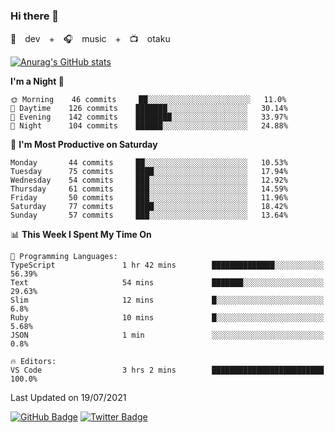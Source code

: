 ### Hi there 👋

🚀　dev　+　🎧　music　+　📺　otaku


[![Anurag's GitHub stats](https://github-readme-stats.vercel.app/api?username=koheitasaka&count_private=true&show_icons=true&theme=monokai)](https://github.com/koheitasaka/github-readme-stats)

<!--START_SECTION:waka-->
**I'm a Night 🦉** 

```text
🌞 Morning    46 commits     ██░░░░░░░░░░░░░░░░░░░░░░░   11.0% 
🌆 Daytime    126 commits    ███████░░░░░░░░░░░░░░░░░░   30.14% 
🌃 Evening    142 commits    ████████░░░░░░░░░░░░░░░░░   33.97% 
🌙 Night      104 commits    ██████░░░░░░░░░░░░░░░░░░░   24.88%

```
📅 **I'm Most Productive on Saturday** 

```text
Monday       44 commits     ██░░░░░░░░░░░░░░░░░░░░░░░   10.53% 
Tuesday      75 commits     ████░░░░░░░░░░░░░░░░░░░░░   17.94% 
Wednesday    54 commits     ███░░░░░░░░░░░░░░░░░░░░░░   12.92% 
Thursday     61 commits     ███░░░░░░░░░░░░░░░░░░░░░░   14.59% 
Friday       50 commits     ███░░░░░░░░░░░░░░░░░░░░░░   11.96% 
Saturday     77 commits     ████░░░░░░░░░░░░░░░░░░░░░   18.42% 
Sunday       57 commits     ███░░░░░░░░░░░░░░░░░░░░░░   13.64%

```


📊 **This Week I Spent My Time On** 

```text
💬 Programming Languages: 
TypeScript               1 hr 42 mins        ██████████████░░░░░░░░░░░   56.39% 
Text                     54 mins             ███████░░░░░░░░░░░░░░░░░░   29.63% 
Slim                     12 mins             █░░░░░░░░░░░░░░░░░░░░░░░░   6.8% 
Ruby                     10 mins             █░░░░░░░░░░░░░░░░░░░░░░░░   5.68% 
JSON                     1 min               ░░░░░░░░░░░░░░░░░░░░░░░░░   0.8%

🔥 Editors: 
VS Code                  3 hrs 2 mins        █████████████████████████   100.0%

```


 Last Updated on 19/07/2021
<!--END_SECTION:waka-->

[![GitHub Badge](https://img.shields.io/badge/GitHub-100000?style=for-the-badge&logo=github&logoColor=white)](https://github.com/koheitasaka)
[![Twitter Badge](https://img.shields.io/badge/Twitter-1DA1F2?style=for-the-badge&logo=twitter&logoColor=white)](https://twitter.com/sleep_asleep_)
